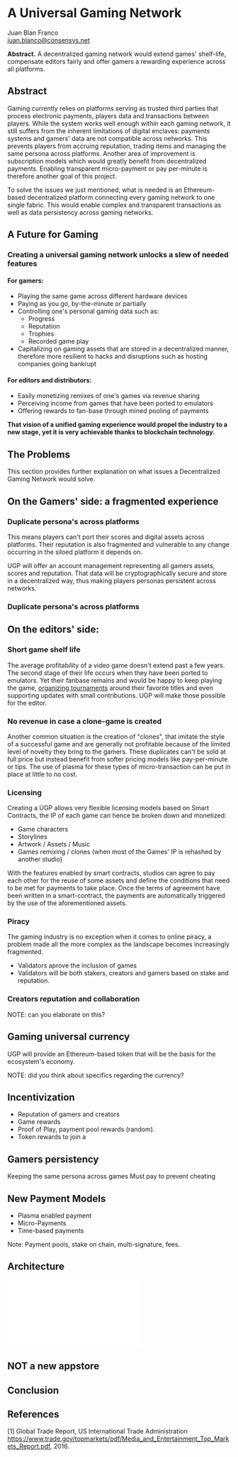 # A Universal Gaming Network

Juan Blan Franco  
juan.blanco@consensys.net  

**Abstract.** A decentralized gaming network would extend games' shelf-life, compensate editors fairly and offer gamers a rewarding experience across all platforms.

## Abstract

Gaming currently relies on platforms serving as trusted third parties that process electronic payments, players data and transactions between players. While the system works well enough within each gaming network, it still suffers from the inherent limitations of digital enclaves: payments systems and gamers' data are not compatible across networks. This prevents players from accruing reputation, trading items and managing the same persona across platforms. Another area of improvement is subscription models which would greatly benefit from decentralized payments. Enabling transparent micro-payment or pay per-minute is therefore another goal of this project.

To solve the issues we just mentioned, what is needed is an Ethereum-based decentralized platform connecting every gaming network to one single fabric. This would enable complex and transparent transactions as well as data persistency across gaming networks.

<!-- NOTE, the above needs to be rephrased: There is not an issue with FIAT payments, but as we move to subscription models it can be done better, working across hardware and distributors. The decentralization of some of the payments (could be partial), would allow for better transparency.

Also reputation, storage of game play, etc can be decoupled from the hardware OR software creator / provider. -->

## A Future for Gaming 

### Creating a universal gaming network unlocks a slew of needed features

#### For gamers:

- Playing the same game across different hardware devices
- Paying as you go, by-the-minute or partially
- Controlling one's personal gaming data such as:
    - Progress
    - Reputation
    - Trophies
    - Recorded game play
- Capitalizing on gaming assets that are stored in a decentralized manner, therefore more resilient to hacks and disruptions such as hosting companies going bankrupt

#### For editors and distributors:

- Easily monetizing remixes of one's games via revenue sharing
- Perceiving income from games that have been ported to emulators
- Offering rewards to fan-base through mined pooling of payments

**That vision of a unified gaming experience would propel the industry to a new stage, yet it is very achievable thanks to blockchain technology.**


<!-- Simple version, is What if you could play the same game across different hardware devices, pay as you go, or partially. What if your game progress, reputation, trophies, recorded game play was stored decentralised, so it won't be lost in case of any company dissappearing. What if as a creator you could easily monetise on remixes of your game, and encourage them. What if as a creator you could still get revenue from a game when it has been included in emulators. What if you could "mine" rewards through pooling of payments. What if you could have a network that prevents piracy and encourages payments and collaboration between creators and gamers. -->

## The Problems

This section provides further explanation on what issues a Decentralized Gaming Network would solve.

## On the Gamers' side: a fragmented experience

### Duplicate persona's across platforms

This means players can't port their scores and digital assets across platforms. Their reputation is also fragmented and vulnerable to any change occurring in the siloed platform it depends on.

UGP will offer an account management representing all gamers assets, scores and reputation. That data will be cryptographically secure and store in a decentralized way, thus making players personas persistent across networks.

### Duplicate persona's across platforms

## On the editors' side:

### Short game shelf life

The average profitability of a video game doesn't extend past a few years. The second stage of their life occurs when they have been ported to emulators. Yet their fanbase remains and would be happy to keep playing the game, [organizing tournaments](http://mashable.com/2017/04/04/underground-street-fighter-tournament/#BJc0SXHnlgq7) around their favorite titles and even supporting updates with small contributions. UGP will make those possible for the editor.

### No revenue in case a clone-game is created

Another common situation is the creation of "clones", that imitate the style of a successful game and are generally not profitable because of the limited level of novelty they bring to the gamers. These duplicates can't be sold at full price but instead benefit from softer pricing models like pay-per-minute or tips. The use of plasma for these types of micro-transaction can be put in place at little to no cost. 

### Licensing

Creating a UGP allows very flexible licensing models based on Smart Contracts, the IP of each game can hence be broken down and monetized:

- Game characters
- Storylines
- Artwork / Assets / Music
- Games remixing / clones (when most of the Games' IP is rehashed by another studio)

With the features enabled by smart contracts, studios can agree to pay each other for the reuse of some assets and define the conditions that need to be met for payments to take place. Once the terms of agreement have been written in a smart-contract, the payments are automatically triggered by the use of the aforementioned assets.

### Piracy

The gaming industry is no exception when it comes to online piracy, a problem made all the more complex as the landscape becomes increasingly fragmented.
- Validators aprove the inclusion of games
- Validators will be both stakers, creators and gamers based on stake and reputation.

### Creators reputation and collaboration

NOTE: can you elaborate on this?

## Gaming universal currency

UGP will provide an Ethereum-based token that will be the basis for the ecosystem's economy.

NOTE: did you think about specifics regarding the currency?
<!-- Decentralized currencies such as Bitcoin already proved they could transform the field of monetary transactions. Sending money over the blockchain is now nearly as immediate as sending an email.
Because UGP relies on the Ethereum blockchain, it inherits Ethereum's properties and intends to provide features based on plasma as well.

Those  -->

## Incentivization

+ Reputation of gamers and creators
+ Game rewards
+ Proof of Play, payment pool rewards (random).
+ Token rewards to join a

## Gamers persistency

Keeping the same persona across games
Must pay to prevent cheating

## New Payment Models

- Plasma enabled payment
- Micro-Payments
- Time-based payments

Note: Payment pools, stake on chain, multi-signature, fees. 


## Architecture

![representation](../diagrams/UGP_Overview.pdf)

## NOT a new appstore


## Conclusion


## References
[1] Global Trade Report, US International Trade Administration https://www.trade.gov/topmarkets/pdf/Media_and_Entertainment_Top_Markets_Report.pdf, 2016.  
